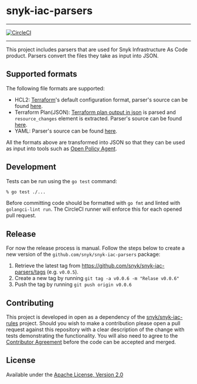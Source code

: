 # snyk-iac-parsers
---

[![CircleCI](https://circleci.com/gh/snyk/snyk-iac-parsers/tree/main.svg?style=svg&circle-token=fc5da6b1544139b067e9d252270a60213a43e0d5)](https://circleci.com/gh/snyk/snyk-iac-parsers/tree/main)

---

This project includes parsers that are used for Snyk Infrastructure As Code product. Parsers convert the files they take as input into JSON. 

## Supported formats

The following file formats are supported:
- HCL2: [Terraform](https://www.terraform.io/)'s default configuration format, parser's source can be found [here](http://https://github.com/snyk/snyk-iac-parsers/blob/main/pkg/hcl2.go).
- Terraform Plan(JSON): [Terraform plan output in json](https://www.terraform.io/docs/internals/json-format.html) is parsed and ``resource_changes`` element is extracted. Parser's source can be found [here](https://github.com/snyk/snyk-iac-parsers/blob/main/pkg/terraform_plan.go).
- YAML: Parser's source can be found [here](https://github.com/snyk/snyk-iac-parsers/blob/main/pkg/yaml.go).

All the formats above are transformed into JSON so that they can be used as input into tools such as [Open Policy Agent](https://www.openpolicyagent.org/). 

## Development

Tests can be run using the `go test` command:

```bash
% go test ./...
```

Before committing code should be formatted with `go fmt` and linted with `golangci-lint run`. The CircleCI runner will enforce this for each opened pull request.

## Release

For now the release process is manual. Follow the steps below to create a new version of the `github.com/snyk/snyk-iac-parsers` package:
1. Retrieve the latest tag from https://github.com/snyk/snyk-iac-parsers/tags (e.g. `v0.0.5`).
2. Create a new tag by running `git tag -a v0.0.6 -m "Relase v0.0.6"`
3. Push the tag by running `git push origin v0.0.6`

## Contributing

This project is developed in open as a dependency of the [snyk/snyk-iac-rules](https://github.com/snyk/snyk-iac-rules) project. Should you wish to make a contribution please open a pull request against this repository with a clear description of the change with tests demonstrating the functionality. You will also need to agree to the [Contributor Agreement](./Contributor-Agreement.md) before the code can be accepted and merged.

## License

Available under the [Apache License, Version 2.0](./LICENSE.md)
